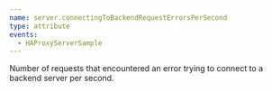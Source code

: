 ```yaml
---
name: server.connectingToBackendRequestErrorsPerSecond
type: attribute
events:
  - HAProxyServerSample
---
```


Number of requests that encountered an error trying to connect to a backend server per second.